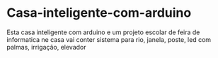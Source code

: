 # Casa-inteligente-com-arduino
Esta casa inteligente com arduino e um projeto escolar de feira de informatica ne casa vai conter sistema para rio, janela, poste, led com palmas, irrigação, elevador
